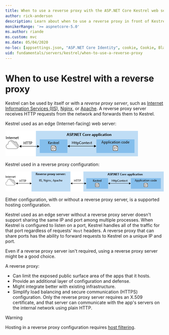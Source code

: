 ```yaml
---
title: When to use a reverse proxy with the ASP.NET Core Kestrel web server
author: rick-anderson
description: Learn about when to use a reverse proxy in front of Kestrel, the cross-platform web server for ASP.NET Core.
monikerRange: '>= aspnetcore-5.0'
ms.author: riande
ms.custom: mvc
ms.date: 05/04/2020
no-loc: [appsettings.json, "ASP.NET Core Identity", cookie, Cookie, Blazor, "Blazor Server", "Blazor WebAssembly", "Identity", "Let's Encrypt", Razor, SignalR]
uid: fundamentals/servers/kestrel/when-to-use-a-reverse-proxy
---
```


# When to use Kestrel with a reverse proxy

Kestrel can be used by itself or with a *reverse proxy server*, such as [Internet Information Services (IIS)](https://www.iis.net/), [Nginx](https://nginx.org), or [Apache](https://httpd.apache.org/). A reverse proxy server receives HTTP requests from the network and forwards them to Kestrel.

Kestrel used as an edge (Internet-facing) web server:

![Kestrel communicates directly with the Internet without a reverse proxy server](_static/kestrel-to-internet2.png)

Kestrel used in a reverse proxy configuration:

![Kestrel communicates indirectly with the Internet through a reverse proxy server, such as IIS, Nginx, or Apache](_static/kestrel-to-internet.png)

Either configuration, with or without a reverse proxy server, is a supported hosting configuration.

Kestrel used as an edge server without a reverse proxy server doesn't support sharing the same IP and port among multiple processes. When Kestrel is configured to listen on a port, Kestrel handles all of the traffic for that port regardless of requests' `Host` headers. A reverse proxy that can share ports has the ability to forward requests to Kestrel on a unique IP and port.

Even if a reverse proxy server isn't required, using a reverse proxy server might be a good choice.

A reverse proxy:

* Can limit the exposed public surface area of the apps that it hosts.
* Provide an additional layer of configuration and defense.
* Might integrate better with existing infrastructure.
* Simplify load balancing and secure communication (HTTPS) configuration. Only the reverse proxy server requires an X.509 certificate, and that server can communicate with the app's servers on the internal network using plain HTTP.

> [!WARNING]
> Hosting in a reverse proxy configuration requires [host filtering](#host-filtering).
